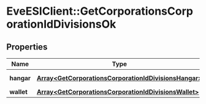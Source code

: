 # EveESIClient::GetCorporationsCorporationIdDivisionsOk

## Properties
Name | Type | Description | Notes
------------ | ------------- | ------------- | -------------
**hangar** | [**Array&lt;GetCorporationsCorporationIdDivisionsHangar&gt;**](GetCorporationsCorporationIdDivisionsHangar.md) | hangar array | [optional] 
**wallet** | [**Array&lt;GetCorporationsCorporationIdDivisionsWallet&gt;**](GetCorporationsCorporationIdDivisionsWallet.md) | wallet array | [optional] 



